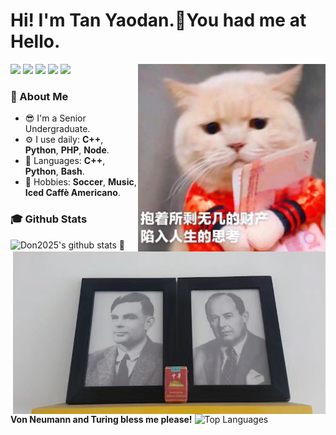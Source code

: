 # Hi! I'm Tan Yaodan.👋You had me at Hello.
<a target="_blank" href="https://tanyaodan.com/aboutme"><img align="right" src="cat.jpg" height="300" width="300"/></a>
[![](https://img.shields.io/badge/-Blog-2196f3?style=flat-square&logo=blogger&logoColor=white&link=https://tanyaodan.com)](https://tanyaodan.com)
[![](https://img.shields.io/badge/-Github-333?style=flat-square&logo=github&logoColor=white&link=https://github.com/Don2025)](https://github.com/Don2025)
[![](https://img.shields.io/badge/-Mail-c14438?style=flat-square&logo=Gmail&logoColor=white&link=mailto:tanyaodan@qq.com)](mailto:tanyaodan@qq.com)
[![](https://img.shields.io/badge/-Steam-00587a?style=flat-square&logo=Steam&logoColor=white&link=https://steamcommunity.com/id/17773572025)](https://steamcommunity.com/id/17773572025)
[![](https://img.shields.io/badge/-CSDN-ff0000?style=flat-square&logo=blogger&logoColor=white&link=https://tanyaodan.blog.csdn.net)](https://tanyaodan.blog.csdn.net)

### 🧑 About Me
- 😎 I'm a Senior Undergraduate.
- ⚙️ I use daily: **C++**, **Python**, **PHP**, **Node**.
- 💬 Languages: **C++**, **Python**, **Bash**.
- 💜 Hobbies: **Soccer**, **Music**, **Iced Caffè Americano**.

### 🎓 Github Stats
![Don2025's github stats](https://github-readme-stats.vercel.app/api/?username=Don2025&show_icons=true&hide_title=true&theme=radical)
<a target="_blank" href="https://tanyaodan.com"><img align="right" src="6.jpg" height="260" width="500" /></a> 🙏**Von Neumann and Turing bless me please!**
![Top Languages](https://github-readme-stats.vercel.app/api/top-langs/?username=Don2025&langs_count=5)
